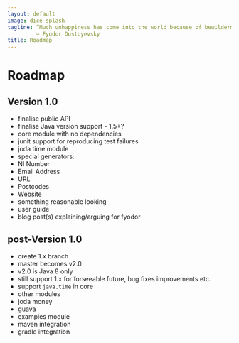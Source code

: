 ```yaml
---
layout: default
image: dice-splash
tagline: “Much unhappiness has come into the world because of bewilderment and things left unsaid.”
         ― Fyodor Dostoyevsky
title: Roadmap
---
```


# Roadmap
## Version 1.0

* finalise public API
* finalise Java version support - 1.5+?
* core module with no dependencies
* junit support for reproducing test failures
* joda time module
* special generators:
 * NI Number
 * Email Address
 * URL
 * Postcodes
* Website
 * something reasonable looking
 * user guide
 * blog post(s) explaining/arguing for fyodor

## post-Version 1.0
* create 1.x branch
* master becomes v2.0 
* v2.0 is Java 8 only
* still support 1.x for forseeable future, bug fixes improvements etc.
* support `java.time` in core
* other modules
 * joda money
 * guava
* examples module
* maven integration
* gradle integration